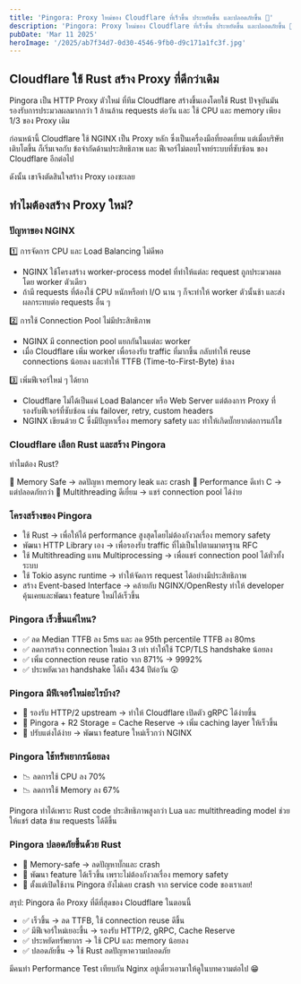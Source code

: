 ```yaml
---
title: 'Pingora: Proxy ใหม่ของ Cloudflare ที่เร็วขึ้น ประหยัดขึ้น และปลอดภัยขึ้น 🚀'
description: 'Pingora: Proxy ใหม่ของ Cloudflare ที่เร็วขึ้น ประหยัดขึ้น และปลอดภัยขึ้น 🚀'
pubDate: 'Mar 11 2025'
heroImage: '/2025/ab7f34d7-0d30-4546-9fb0-d9c171a1fc3f.jpg'
---
```


## Cloudflare ใช้ Rust สร้าง Proxy ที่ดีกว่าเดิม

Pingora เป็น HTTP Proxy ตัวใหม่ ที่ทีม Cloudflare สร้างขึ้นเองโดยใช้ Rust ปัจจุบันมันรองรับการประมวลผลมากกว่า 1 ล้านล้าน requests ต่อวัน และ ใช้ CPU และ memory เพียง 1/3 ของ Proxy เดิม

ก่อนหน้านี้ Cloudflare ใช้ NGINX เป็น Proxy หลัก ซึ่งเป็นเครื่องมือที่ยอดเยี่ยม แต่เมื่อบริษัทเติบโตขึ้น ก็เริ่มเจอกับ ข้อจำกัดด้านประสิทธิภาพ และ ฟีเจอร์ไม่ตอบโจทย์ระบบที่ซับซ้อน ของ Cloudflare อีกต่อไป

ดังนั้น เขาจึงตัดสินใจสร้าง Proxy เองซะเลย

## ทำไมต้องสร้าง Proxy ใหม่?
### ปัญหาของ NGINX

1️⃣ การจัดการ CPU และ Load Balancing ไม่ดีพอ
- NGINX ใช้โครงสร้าง worker-process model ที่ทำให้แต่ละ request ถูกประมวลผลโดย worker ตัวเดียว
- ถ้ามี requests ที่ต้องใช้ CPU หนักหรือทำ I/O นาน ๆ ก็จะทำให้ worker ตัวนั้นช้า และส่งผลกระทบต่อ requests อื่น ๆ

2️⃣ การใช้ Connection Pool ไม่มีประสิทธิภาพ
- NGINX มี connection pool แยกกันในแต่ละ worker
- เมื่อ Cloudflare เพิ่ม worker เพื่อรองรับ traffic ที่มากขึ้น กลับทำให้ reuse connections น้อยลง และทำให้ TTFB (Time-to-First-Byte) ช้าลง

3️⃣ เพิ่มฟีเจอร์ใหม่ ๆ ได้ยาก
- Cloudflare ไม่ได้เป็นแค่ Load Balancer หรือ Web Server แต่ต้องการ Proxy ที่ รองรับฟีเจอร์ที่ซับซ้อน เช่น failover, retry, custom headers
- NGINX เขียนด้วย C ซึ่งมีปัญหาเรื่อง memory safety และ ทำให้เกิดบั๊กยากต่อการแก้ไข

### Cloudflare เลือก Rust และสร้าง Pingora

ทำไมต้อง Rust?

🔹 Memory Safe → ลดปัญหา memory leak และ crash
🔹 Performance ดีเท่า C → แต่ปลอดภัยกว่า
🔹 Multithreading ดีเยี่ยม → แชร์ connection pool ได้ง่าย

### โครงสร้างของ Pingora

- ใช้ Rust → เพื่อให้ได้ performance สูงสุดโดยไม่ต้องกังวลเรื่อง memory safety
- พัฒนา HTTP Library เอง → เพื่อรองรับ traffic ที่ไม่เป็นไปตามมาตรฐาน RFC
- ใช้ Multithreading แทน Multiprocessing → เพื่อแชร์ connection pool ได้ทั่วทั้งระบบ
- ใช้ Tokio async runtime → ทำให้จัดการ request ได้อย่างมีประสิทธิภาพ
- สร้าง Event-based Interface → คล้ายกับ NGINX/OpenResty ทำให้ developer คุ้นเคยและพัฒนา feature ใหม่ได้เร็วขึ้น

### Pingora เร็วขึ้นแค่ไหน?

- ✅ ลด Median TTFB ลง 5ms และ ลด 95th percentile TTFB ลง 80ms
- ✅ ลดการสร้าง connection ใหม่ลง 3 เท่า ทำให้ใช้ TCP/TLS handshake น้อยลง
- ✅ เพิ่ม connection reuse ratio จาก 871% → 9992%
- ✅ ประหยัดเวลา handshake ได้ถึง 434 ปีต่อวัน 😲

### Pingora มีฟีเจอร์ใหม่อะไรบ้าง?

- 🔹 รองรับ HTTP/2 upstream → ทำให้ Cloudflare เปิดตัว gRPC ได้ง่ายขึ้น
- 🔹 Pingora + R2 Storage = Cache Reserve → เพิ่ม caching layer ให้เร็วขึ้น
- 🔹 ปรับแต่งได้ง่าย → พัฒนา feature ใหม่เร็วกว่า NGINX

### Pingora ใช้ทรัพยากรน้อยลง

- 📉 ลดการใช้ CPU ลง 70%
- 📉 ลดการใช้ Memory ลง 67%

Pingora ทำได้เพราะ Rust code ประสิทธิภาพสูงกว่า Lua และ multithreading model ช่วยให้แชร์ data ข้าม requests ได้ดีขึ้น

### Pingora ปลอดภัยขึ้นด้วย Rust

- 🔹 Memory-safe → ลดปัญหาบั๊กและ crash
- 🔹 พัฒนา feature ได้เร็วขึ้น เพราะไม่ต้องกังวลเรื่อง memory safety
- 🔹 ตั้งแต่เปิดใช้งาน Pingora ยังไม่เคย crash จาก service code ของเราเลย!

สรุป: Pingora คือ Proxy ที่ดีที่สุดของ Cloudflare ในตอนนี้

- ✅ เร็วขึ้น → ลด TTFB, ใช้ connection reuse ดีขึ้น
- ✅ มีฟีเจอร์ใหม่เยอะขึ้น → รองรับ HTTP/2, gRPC, Cache Reserve
- ✅ ประหยัดทรัพยากร → ใช้ CPU และ memory น้อยลง
- ✅ ปลอดภัยขึ้น → ใช้ Rust ลดปัญหาความปลอดภัย

มีคนทำ Performance Test เทียบกัน Nginx อยู่เดี่ยวเอามาให้ดูในบทความต่อไป 😁
